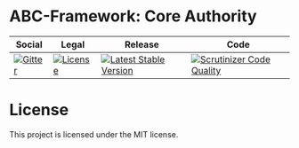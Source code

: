 # ABC-Framework: Core Authority

<table>
<thead>
<tr>
<th>Social</th>
<th>Legal</th>
<th>Release</th>
<th>Code</th>
</tr>
</thead>
<tbody>
<tr>
<td>
<a href="https://gitter.im/SetBased/php-abc?utm_source=badge&utm_medium=badge&utm_campaign=pr-badge"><img src="https://badges.gitter.im/SetBased/php-abc.svg" alt="Gitter"/></a>
</td>
<td>
<a href="https://packagist.org/packages/setbased/abc-authority-core
"><img src="https://poser.pugx.org/setbased/abc-authority-core/license" alt="License"/></a>
</td>
<td>
<a href="https://packagist.org/packages/setbased/abc-authority-core"><img src="https://poser.pugx.org/setbased/abc-authority-core/v/stable" alt="Latest Stable Version"/></a><br/>
</td>
<td>
<a href="https://scrutinizer-ci.com/g/SetBased/php-abc-authority-core/?branch=master"><img src="https://scrutinizer-ci.com/g/SetBased/php-abc-authority-core/badges/quality-score.png?b=master" alt="Scrutinizer Code Quality"/></a>
</td>
</tr>
</tbody>
</table>


#  License

This project is licensed under the MIT license.
